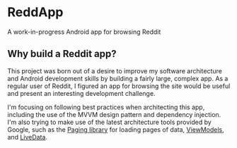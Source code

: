 # ReddApp

A work-in-progress Android app for browsing Reddit

## Why build a Reddit app?

This project was born out of a desire to improve my software architecture and Android development skills by building a fairly large, complex app. As a regular user of Reddit, I figured an app for browsing the site would be useful and present an interesting development challenge.

I'm focusing on following best practices when architecting this app, including the use of the MVVM design pattern and dependency injection. I'm also trying to make use of the latest architecture tools provided by Google, such as the [Paging library](https://developer.android.com/topic/libraries/architecture/paging/) for loading pages of data, [ViewModels](https://developer.android.com/topic/libraries/architecture/viewmodel), and [LiveData](https://developer.android.com/topic/libraries/architecture/livedata).
